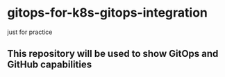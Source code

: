 # gitops-for-k8s-gitops-integration
just for practice
## This repository will be used to show GitOps and GitHub capabilities
